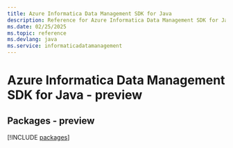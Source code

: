 ```yaml
---
title: Azure Informatica Data Management SDK for Java
description: Reference for Azure Informatica Data Management SDK for Java
ms.date: 02/25/2025
ms.topic: reference
ms.devlang: java
ms.service: informaticadatamanagement
---
```

# Azure Informatica Data Management SDK for Java - preview
## Packages - preview
[!INCLUDE [packages](informatica-data-management-index.md)]